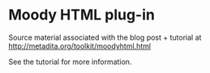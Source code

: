 # Moody HTML plug-in

Source material associated with the blog post + tutorial at
http://metadita.org/toolkit/moodyhtml.html

See the tutorial for more information.